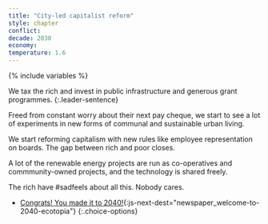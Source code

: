```yaml
---
title: "City-led capitalist reform"
style: chapter
conflict: 
decade: 2030
economy: 
temperature: 1.6
---
```


{% include variables %}

We tax the rich and invest in public infrastructure and generous grant programmes.
{:.leader-sentence}

Freed from constant worry about their next pay cheque, we start to see a lot of experiments in new forms of communal and sustainable urban living.

We start reforming capitalism with new rules like employee representation on boards. The gap between rich and poor closes.

A lot of the renewable energy projects are run as co-operatives and commmunity-owned projects, and the technology is shared freely.

The rich have \#sadfeels about all this. Nobody cares.

- [Congrats! You made it to 2040!](part-page_2040.html){:js-next-dest="newspaper_welcome-to-2040-ecotopia"}
{:.choice-options}
